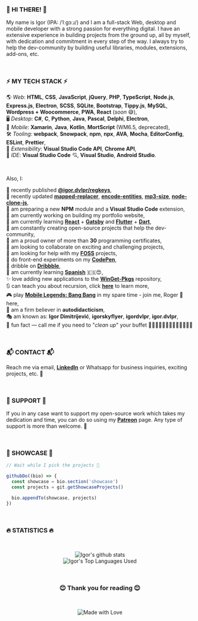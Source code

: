 ### 👋 HI THERE! 👋

My name is Igor (IPA: /ˈIːɡɔːɹ/) and I am a full-stack Web, desktop and mobile developer with a strong passion for everything digital.
I have an extensive experience in building projects from the ground up, all by myself, with dedication and commitment in every step of the way.
I always try to help the dev-community by building useful libraries, modules, extensions, add-ons, etc.

<br>

### ⚡ MY TECH STACK ⚡

🌎 _Web_: **HTML**, **CSS**, **JavaScript**, **jQuery**, **PHP**, **TypeScript**, **Node.js**, **Express.js**, **Electron**, **SCSS**, **SQLite**, **Bootstrap**, **Tippy.js**, **MySQL**, **Wordpress + Woocommerce**, **PWA**, **React** (*soon* 😅), <br>
🖥️ _Desktop_: **C#**, **C**, **Python**, **Java**, **Pascal**, **Delphi**, **Electron**, <br>
📱 _Mobile_: **Xamarin**, **Java**, **Kotlin**, **MortScript** (WM6.5, deprecated), <br>
🛠️ _Tooling_: **webpack**, **Snowpack**, **npm**, **npx**, **AVA**, **Mocha**, **EditorConfig**, **ESLint**, **Prettier**, <br>
🦖 _Extensibility_: **Visual Studio Code API**, **Chrome API**, <br>
🥊 _IDE_: **Visual Studio Code** 💘, **Visual Studio**, **Android Studio**.

<br>

Also, I:

📢 recently published **[@igor.dvlpr/regkeys](https://www.npmjs.com/package/@igor.dvlpr/regkeys)**, <br>
👀 recently updated **[mapped-replacer](https://www.npmjs.com/package/mapped-replacer)**, **[encode-entities](https://www.npmjs.com/package/encode-entities)**, **[mp3-size](https://www.npmjs.com/package/mp3size)**, **[node-clone-js](https://www.npmjs.com/package/node-clone-js)**, <br>
🧃 am preparing a new **NPM** module and a **Visual Studio Code** extension, <br>
💫 am currently working on building my portfolio website, <br>
🌱 am currently learning **[React](https://reactjs.org)** + **[Gatsby](https://www.gatsbyjs.com)** and **[Flutter](https://flutter.dev)** + **[Dart](https://dart.dev)**, <br>
🎁 am constantly creating open-source projects that help the dev-community, <br>
📒 am a proud owner of more than **30** programming certificates, <br>
👯 am looking to collaborate on exciting and challenging projects, <br>
🤝 am looking for help with my **[FOSS](https://github.com/igorskyflyer?tab=repositories)** projects, <br>
🧪 do front-end experiments on my **[CodePen](https://codepen.io/igorskyflyer/pens/public/)**, <br>
🏀 dribble on **[Dribbble](https://dribbble.com/igordvlpr)**, <br>
🙊 am currently learning **[Spanish](https://en.m.wikipedia.org/wiki/Spanish_language)** 🇪🇸😍, <br>
✨ love adding new applications to the **[WinGet-Pkgs](https://github.com/microsoft/winget-pkgs)** repository, <br>
🔃 can teach you about recursion, click **[here](https://github.com/igorskyflyer)** to learn more, <br>
🎮 play **[Mobile Legends: Bang Bang](https://mobilelegends.com/en)** in my spare time - join me, Roger 🐺 here, <br>
🐬 am a firm believer in **autodidacticism**, <br>
🎭 am known as: **Igor Dimitrijević**, **igorskyflyer**, **igordvlpr**, **igor.dvlpr**, <br>
🤭 fun fact — call me if you need to "_clean up_" your buffet 🍖🧀🥩🍟🍕🌮🌯🍣🍔🍫🍩🥧🥗 <br>

<br>

### 📬 CONTACT 📬

Reach me via email, <a href="https://www.linkedin.com/in/igor-dvlpr"><strong>LinkedIn</strong></a> or Whatsapp for business inquiries, exciting projects, etc. 🦜

<br>

### 🎁 SUPPORT 🎁

If you in any case want to support my open-source work which takes my dedication and time, you can do so using my <a href="https://patreon.com/igor_dvlpr"><strong>Patreon</strong></a> page.
Any type of support is more than welcome. 🙂

<br>

### 🌟 SHOWCASE 🌟

```javascript
// Wait while I pick the projects 🥴

githubDo((bio) => {
  const showcase = bio.section('showcase')
  const projects = git.getShowcaseProjects()

  bio.appendTo(showcase, projects)
})
```

<br>

### 🔥 STATISTICS 🔥

<br>

<p align="center">
  <img src="https://github-readme-stats.vercel.app/api?username=igorskyflyer&count_private=true&show_icons=true&theme=tokyonight&include_all_commits=true&custom_title=👻%20Github%20Stats%20👻" alt="Igor&#39;s github stats">
  <br>
  <img src="https://github-readme-stats.vercel.app/api/top-langs/?username=igorskyflyer&layout=compact&theme=tokyonight&count_private=true&langs_count=8&card_width=445&custom_title=🦕%20My%20Repositories%20Mostly%20Contain%20🐉" alt="Igor&#39;s Top Languages Used">
 </p>

<br>

<h3 align="center">😊 Thank you for reading 😊</h3>

<br>

<p align="center">
  <img src="http://forthebadge.com/images/badges/built-with-love.svg" alt="Made with Love">
</p>
